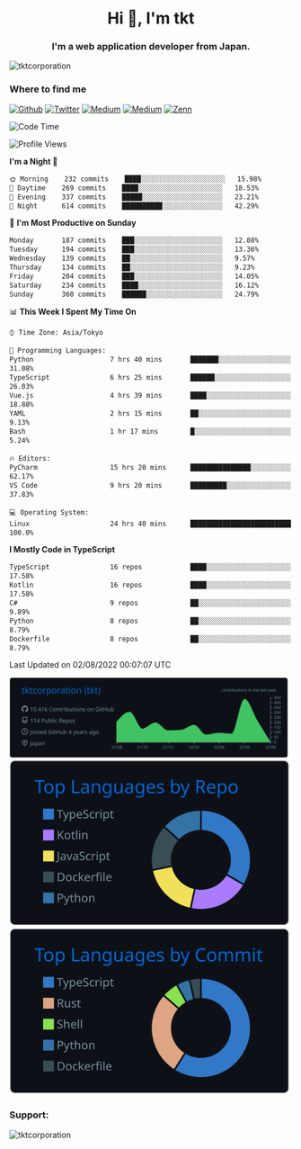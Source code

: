 <h1 align="center">Hi 👋, I'm tkt</h1>
<h3 align="center">I'm a web application developer from Japan.</h3>

<p align="left"> <img src="https://komarev.com/ghpvc/?username=tktcorporation&label=Profile%20views&color=0e75b6&style=flat" alt="tktcorporation" /> </p>

<h3>Where to find me</h3>
<p>
<a href="https://github.com/tktcorporation" target="_blank"><img alt="Github" src="https://img.shields.io/badge/GitHub-%2312100E.svg?&style=for-the-badge&logo=Github&logoColor=white" /></a>
<a href="https://twitter.com/tktcorporation" target="_blank"><img alt="Twitter" src="https://img.shields.io/badge/twitter-%231DA1F2.svg?&style=for-the-badge&logo=twitter&logoColor=white" /></a>
<a href="https://www.linkedin.com/in/tktcorporation" target="_blank"><img alt="Medium" src="https://img.shields.io/badge/linkdin-0a66c2.svg?&style=for-the-badge&logo=linkedin&logoColor=white" /></a>
<a href="https://qiita.com/tktcorporation" target="_blank"><img alt="Medium" src="https://img.shields.io/badge/qiita-55C500.svg?&style=for-the-badge&logo=qiita&logoColor=white" /></a>
<a href="https://zenn.dev/tktcorporation" target="_blank"><img alt="Zenn" src="https://img.shields.io/badge/Zenn-3EA8FF.svg?&style=for-the-badge&logo=Zenn&logoColor=white" /></a>
</p>
  
<!--START_SECTION:waka-->
![Code Time](http://img.shields.io/badge/Code%20Time-0%20secs-blue)

![Profile Views](http://img.shields.io/badge/Profile%20Views-16-blue)

**I'm a Night 🦉** 

```text
🌞 Morning    232 commits    ████░░░░░░░░░░░░░░░░░░░░░   15.98% 
🌆 Daytime    269 commits    ████░░░░░░░░░░░░░░░░░░░░░   18.53% 
🌃 Evening    337 commits    █████░░░░░░░░░░░░░░░░░░░░   23.21% 
🌙 Night      614 commits    ██████████░░░░░░░░░░░░░░░   42.29%

```
📅 **I'm Most Productive on Sunday** 

```text
Monday       187 commits    ███░░░░░░░░░░░░░░░░░░░░░░   12.88% 
Tuesday      194 commits    ███░░░░░░░░░░░░░░░░░░░░░░   13.36% 
Wednesday    139 commits    ██░░░░░░░░░░░░░░░░░░░░░░░   9.57% 
Thursday     134 commits    ██░░░░░░░░░░░░░░░░░░░░░░░   9.23% 
Friday       204 commits    ███░░░░░░░░░░░░░░░░░░░░░░   14.05% 
Saturday     234 commits    ████░░░░░░░░░░░░░░░░░░░░░   16.12% 
Sunday       360 commits    ██████░░░░░░░░░░░░░░░░░░░   24.79%

```


📊 **This Week I Spent My Time On** 

```text
⌚︎ Time Zone: Asia/Tokyo

💬 Programming Languages: 
Python                   7 hrs 40 mins       ███████░░░░░░░░░░░░░░░░░░   31.08% 
TypeScript               6 hrs 25 mins       ██████░░░░░░░░░░░░░░░░░░░   26.03% 
Vue.js                   4 hrs 39 mins       ████░░░░░░░░░░░░░░░░░░░░░   18.88% 
YAML                     2 hrs 15 mins       ██░░░░░░░░░░░░░░░░░░░░░░░   9.13% 
Bash                     1 hr 17 mins        █░░░░░░░░░░░░░░░░░░░░░░░░   5.24%

🔥 Editors: 
PyCharm                  15 hrs 20 mins      ███████████████░░░░░░░░░░   62.17% 
VS Code                  9 hrs 20 mins       █████████░░░░░░░░░░░░░░░░   37.83%

💻 Operating System: 
Linux                    24 hrs 40 mins      █████████████████████████   100.0%

```

**I Mostly Code in TypeScript** 

```text
TypeScript               16 repos            ████░░░░░░░░░░░░░░░░░░░░░   17.58% 
Kotlin                   16 repos            ████░░░░░░░░░░░░░░░░░░░░░   17.58% 
C#                       9 repos             ██░░░░░░░░░░░░░░░░░░░░░░░   9.89% 
Python                   8 repos             ██░░░░░░░░░░░░░░░░░░░░░░░   8.79% 
Dockerfile               8 repos             ██░░░░░░░░░░░░░░░░░░░░░░░   8.79%

```



 Last Updated on 02/08/2022 00:07:07 UTC
<!--END_SECTION:waka-->

[![](https://raw.githubusercontent.com/tktcorporation/tktcorporation/master/profile-summary-card-output/github_dark/0-profile-details.svg)](https://github.com/vn7n24fzkq/github-profile-summary-cards)
[![](https://raw.githubusercontent.com/tktcorporation/tktcorporation/master/profile-summary-card-output/github_dark/1-repos-per-language.svg)](https://github.com/vn7n24fzkq/github-profile-summary-cards) [![](https://raw.githubusercontent.com/tktcorporation/tktcorporation/master/profile-summary-card-output/github_dark/2-most-commit-language.svg)](https://github.com/vn7n24fzkq/github-profile-summary-cards)

<h3 align="left">Support:</h3>
<p><a href="https://www.buymeacoffee.com/tktcorporation"> <img align="left" src="https://cdn.buymeacoffee.com/buttons/v2/default-yellow.png" height="50" width="210" alt="tktcorporation" /></a></p><br><br>
